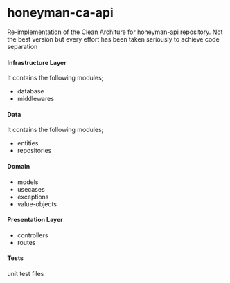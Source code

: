 # honeyman-ca-api
Re-implementation of the Clean Architure for honeyman-api repository. Not the best version but every effort has been taken seriously to achieve code separation

#### Infrastructure Layer
It contains the following modules;
- database
- middlewares

#### Data
It contains the following modules;
- entities
- repositories

#### Domain
- models
- usecases
- exceptions
- value-objects

#### Presentation Layer
- controllers
- routes

#### Tests
unit test files
